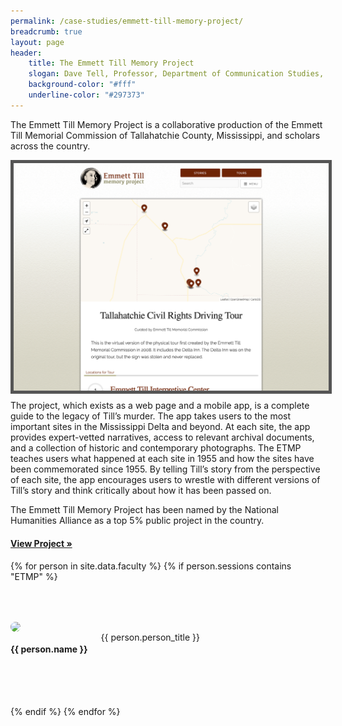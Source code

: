 ```yaml
---
permalink: /case-studies/emmett-till-memory-project/
breadcrumb: true
layout: page
header: 
    title: The Emmett Till Memory Project
    slogan: Dave Tell, Professor, Department of Communication Studies, University of Kansas, and Patrick Weems, Executive Director, Emmett Till Interpretive Center
    background-color: "#fff"
    underline-color: "#297373"
---
```


The Emmett Till Memory Project is a collaborative production of the Emmett Till Memorial Commission of Tallahatchie County, Mississippi, and scholars across the country. 

<img src="../../images/case-studies/ETMP-screenshot3.png" style="float:left; border: 5px solid #555; margin-bottom: 10px;"/>

The project, which exists as a web page and a mobile app, is a complete guide to the legacy of Till’s murder. The app takes users to the most important sites in the Mississippi Delta and beyond. At each site, the app provides expert-vetted narratives, access to relevant archival documents, and a collection of historic and contemporary photographs. The ETMP teaches users what happened at each site in 1955 and how the sites have been commemorated since 1955. By telling Till’s story from the perspective of each site, the app encourages users to wrestle with different versions of Till’s story and think critically about how it has been passed on.  

The Emmett Till Memory Project has been named by the National Humanities Alliance as a top 5% public project in the country.  

#### [View Project »](https://tillapp.emmett-till.org/)

{% for person in site.data.faculty %}
{% if person.sessions contains "ETMP" %}
<div class="row" style="margin-top: 4rem; margin-bottom: 4rem; align-items: center;">

<div class="medium-4 columns" style="padding-right: 50px;">
    <img src="../../images/people/{{ person.img }}" style="max-width: 150px; border-radius: 50%;"/>
</div>

<div class="medium-8 columns">
    <h4 style="font-weight: bold;">{{ person.name }}</h4>
    {{ person.person_title }}   
</div>



</div>
{% endif %}
{% endfor %}
